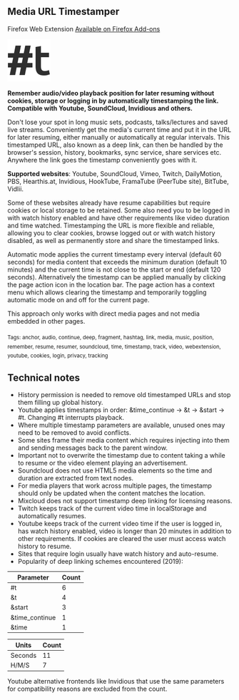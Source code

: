 ## Media URL Timestamper
Firefox Web Extension
[Available on Firefox Add-ons](https://addons.mozilla.org/en-US/firefox/addon/media-url-timestamper/)

![](/icons/icon96.png)

**Remember audio/video playback position for later resuming without cookies, 
storage or logging in by automatically timestamping the link. Compatible with 
Youtube, SoundCloud, Invidious and others.**

Don't lose your spot in long music sets, podcasts, talks/lectures and saved 
live streams. Conveniently get the media's current time and put it in the URL 
for later resuming, either manually or automatically at regular intervals. 
This timestamped URL, also known as a deep link, can then be handled by the 
browser's session, history, bookmarks, sync service, share services etc. 
Anywhere the link goes the timestamp conveniently goes with it.

**Supported websites**: Youtube, SoundCloud, Vimeo, Twitch, DailyMotion, PBS, 
Hearthis.at, Invidious, HookTube, FramaTube (PeerTube site), BitTube, Vidlii.

Some of these websites already have resume capabilities but require cookies 
or local storage to be retained. Some also need you to be logged in with 
watch history enabled and have other requirements like video duration and 
time watched. Timestamping the URL is more flexible and reliable, allowing 
you to clear cookies, browse logged out or with watch history disabled, as 
well as permanently store and share the timestamped links.

Automatic mode applies the current timestamp every interval (default 60 
seconds) for media content that exceeds the minimum duration (default 10 
minutes) and the current time is not close to the start or end (default 120 
seconds). Alternatively the timestamp can be applied manually by clicking the 
page action icon in the location bar. The page action has a context menu 
which allows clearing the timestamp and temporarily toggling automatic mode 
on and off for the current page.

This approach only works with direct media pages and not media embedded in 
other pages.


<sub>Tags: anchor, audio, continue, deep, fragment, hashtag, link, 
media, music, position, remember, resume, resumer, soundcloud, time, 
timestamp, track, video, webextension, youtube, cookies, login, privacy, 
tracking</sub>

## Technical notes

* History permission is needed to remove old timestamped URLs and stop them 
filling up global history.
* Youtube applies timestamps in order: &time_continue -> &t -> &start -> #t.
Changing #t interrupts playback.
* Where multiple timestamp parameters are available, unused ones may need to 
be removed to avoid conflicts.
* Some sites frame their media content which requires injecting into them and 
sending messages back to the parent window.
* Important not to overwrite the timestamp due to content taking a while to 
resume or the video element playing an advertisement.
* Soundcloud does not use HTML5 media elements so the time and duration are 
extracted from text nodes.
* For media players that work across multiple pages, the timestamp should 
only be updated when the content matches the location.
* Mixcloud does not support timestamp deep linking for licensing reasons.
* Twitch keeps track of the current video time in localStorage and 
automatically resumes.
* Youtube keeps track of the current video time if the user is logged in, has 
watch history enabled, video is longer than 20 minutes in addition to other 
requirements. If cookies are cleared the user must access watch history to 
resume.
* Sites that require login usually have watch history and auto-resume.
* Popularity of deep linking schemes encountered (2019):

| Parameter       | Count |
|-----------------|-------|
| #t              | 6     |
| &t              | 4     |
| &start          | 3     |
| &time_continue  | 1     |
| &time           | 1     |

| Units     | Count |
|-----------|-------|
| Seconds   | 11    |
| H/M/S     | 7     |

Youtube alternative frontends like Invidious that use the same parameters 
for compatibility reasons are excluded from the count.

